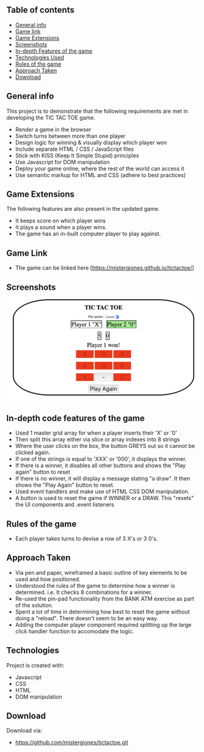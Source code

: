 ## Table of contents
* [General info](#general-info)
* [Game link](#gamelink)
* [Game Extensions](#game-extensions)
* [Screenshots](#screenshots)
* [In-depth Features of the game](#in-depth-features-of-the-game)
* [Technologies Used](#technologies-used)
* [Rules of the game](#rules-of-the-game)
* [Approach Taken](#approach-taken)
* [Download](#download)

## General info
This project is to demonstrate that the following requirements are met in developing the TIC TAC TOE game.

* Render a game in the browser
* Switch turns between more than one player
* Design logic for winning & visually display which player won
* Include separate HTML / CSS / JavaScript files
* Stick with KISS (Keep It Simple Stupid) principles
* Use Javascript for DOM manipulation
* Deploy your game online, where the rest of the world can access it
* Use semantic markup for HTML and CSS (adhere to best practices)

## Game Extensions
The following features are also present in the updated game.
* It keeps score on which player wins
* It plays a sound when a player wins.
* The game has an in-built computer player to play against.

## Game Link
* The game can be linked here
[https://mistergjones.github.io/tictactoe/]

## Screenshots
![Example screenshot](screenshot.png)


## In-depth code features of the game
* Used 1 master grid array for when a player inserts their 'X' or '0'
* Then split this array either via slice or array indexes into 8 strings
* Where the user clicks on the box, the button GREYS out so it cannot be clicked again.
* If one of the strings is equal to 'XXX' or '000', it displays the winner.
* If there is a winner, it disables all other buttons and shows the "Play again" button to reset
* If there is no winner, it will display a message stating "a draw". It then shows the "Play Again" button to reset.
* Used event handlers and make use of HTML CSS DOM manipulation.
* A button is used to reset the game if WINNER or a DRAW. This "resets" the UI components and .event listeners

## Rules of the game
* Each player takes turns to devise a row of 3 X's or 3 0's.

## Approach Taken
* Via pen and paper, wireframed a basic outline of key elements to be used and how positioned.
* Understood the rules of the game to determine how a winner is determined. i.e. It checks 8 combinations for a winner.
* Re-used the pin-pad functionality from the BANK ATM exercise as part of the solution.
* Spent a lot of time in determining how best to reset the game without doing a "reload". There doesn't seem to be an easy way.
* Adding the computer player component required splitting up the large click handler function to accomodate the logic.  


## Technologies
Project is created with:
* Javascript
* CSS
* HTML
* DOM manipulation
	
## Download
Download via:

* https://github.com/mistergjones/tictactoe.git
